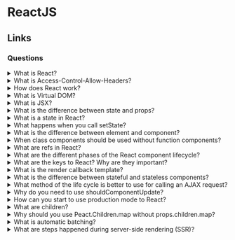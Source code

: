 # ReactJS

## Links

### Questions

<details>
  <summary>What is React?</summary>

  React is Facebook's open-source JS library for building complex interactive UI in web and mobile applications. React's core purpose is building UI components. Generally, it is possible to use just the view in an MVC architecture.

</details>

<details>
  <summary>What is Access-Control-Allow-Headers?</summary>

  Prons:

  * React is easier for learning because uses JSX has good documentation and fewer structures;

  * Virtual DOM allows changing applications as fast as possible;

  * React could support server-side rendering;

  * React uses FP concepts that provide creating simple, testable applications;

  * React could use TypeScript or Flow;

  * ReactNative allows using experience for mobile development.

  Cons:

  * The library has a lot of different ways that allow having a lot of technologies stacks versions.

</details>

<details>
  <summary>How does React work?</summary>

  React creates a virtual DOM. When state changes in a component, it firstly runs a "diffing" algorithm, which identifies what has changed in the virtual DOM. The second step is reconciliation, where it updates the DOM with the results of diff.

</details>

<details>
  <summary>What is Virtual DOM?</summary>

  The virtual DOM is an in-memory representation of Real DOM. React creates an in-memory data structure cache, computes the resulting differences, and then updates the browser's displayed DOM efficiently. It allows the programmer to write code as if the entire page is rendered on each change, while the React libraries only render subcomponents that change.

</details>

<details>
  <summary>What is JSX?</summary>

  JSX is a syntax extension to JavaScript and comes with the full power of JavaScript. JSX produces React "elements". You can embed any JS expression in JSX by wrapping it in curly braces. After compilation, JSX expressions become regular JavaScript objects.

</details>

<details>
  <summary>What is the difference between state and props?</summary>

  Both props and state are plain JavaScript objects. But they have different functionality.
  
  * The props get passed to the component similar to function parameters.
  
  * The React component can create the state object for the management of the inner state of it.

</details>

<details>
  <summary>What is a state in React?</summary>

  A state is similar to props, but it is private and fully controlled by the component. A state is necessarily an object that holds data and determines how the component renderers and behaves.

</details>

<details>
  <summary>What happens when you call setState?</summary>

  Firstly, when setState function called, React contacts a state and new state props, after that to start the agreement process that allows updating a view in one of the most effective ways. For it React generates a new tree of React elements and a comparison of new and old trees between themselves. It allows knowing what changes.

</details>

<details>
  <summary>What is the difference between element and component?</summary>

  Each React element is an object view of a user interface part.

  Each component is a function or class that gets data and returns a React element.

</details>

<details>
  <summary>When class components should be used without function components?</summary>

  It is possible to use class components if it has to work with state and life cycle methods. For all of the other cases, it is better to use the function component. One of the most important reasons to use a functional style is a minimization process. It is easier to minimize functions than classes.

  *Note*: Last versions of React allows using hooks for rendering optimization and state using.

</details>

<details>
  <summary>What are refs in React?</summary>

  A ref is an optional component's param that allows access to a DOM element or a component state. A value is a callback function that gets a link to the DOM element or the component as a first function argument.

  *Note:* It is bad practice to use ref. So, to use a callback mechanism for getting a child state property.

</details>

<details>
  <summary>What are the different phases of the React component lifecycle?</summary>

  There are four phases of React component's lifecycle:
  
  * Initialization: In this phase, a react component prepares settings up the initial state and default props.
  
  * Mounting: The react component is ready to mount in the browser DOM. This phase covers componentWillMount and componentDidMount lifecycle methods.
  
  * Updating: In this phase, the component gets updated in two ways, sending the new props and updating the state. This phase covers shouldComponentUpdate, componentWillUpdate and componentDidUpdate lifecycle methods.
  
  * Unmounting: In this last phase, the component is not needed and get unmounted from the browser DOM. This phase includes the componentWillUnmount lifecycle method.

</details>

<details>
  <summary>What are the keys to React? Why are they important?</summary>

  Keys are a unique identification of a component array. They are significant because the keys allow optimizing the rendering process. For example, without keys when the order in the component array, all elements would be rerendered. So keys allow being sure that rerender is needed.

</details>

<details>
  <summary>What is the render callback template?</summary>

  In this way, to use a callback function as a child component. So, children's props should be a function.

</details>

<details>
  <summary>What is the difference between stateful and stateless components?</summary>

  The stateful component has an inner state. Unlike, the stateless component does not have it.

</details>

<details>
  <summary>What method of the life cycle is better to use for calling an AJAX request?</summary>

  There are two lifecycle methods for AJAX requests.
  First and the best is componentDidMount.
  Second is componentWillMount. There are a few reasons why it is a bad idea:

  1. Firstly, there is not a conviction about when this method exactly would be called;
  2. There can be a situation when a request wouldn't resolve when a component tries to call setState or render a component.

</details>

<details>
  <summary>Why do you need to use shouldComponentUpdate?</summary>

  The shouldComponentUpdate allows controlling the compressing process of the current and his children when there is a conviction that the component had not had to be changed. So, for it, shouldComponentUpdate has to return false.

</details>

<details>
  <summary>How can you start to use production mode to React?</summary>

  Could be used to DefinePlugin for Webpack. It allows setting NODE_ENV in production. For example, in this case, there will be cat propType validation and other warnings.

</details>

<details>
  <summary>What are children?</summary>
  
  In JSX expressions that contain both an opening tag and a closing tag, the content between those tags is passed to the component automatically as a prop: 'props.children'.

</details>

<details>
  <summary>Why should you use Peact.Children.map without props.children.map?</summary>

  Because there is not a conviction that children prop will be an array.

</details>


<details>
  <summary>What is automatic batching?</summary>

  It is grouping multiple state updates into a single re-render.

  The batching doesn't work correctly for async callbacks (Promises) into less than 18 React versions.

</details>

<details>
  <summary>What are steps happened during server-side rendering (SSR)?</summary>

  * The server fetches the relevant data which needs on the UI;

  * The server renders the entire app to HTML and sends it to the client in response;

  * The client downloads the JavaScript bundle (apart from HTML);

  * In the final step, the client connects the javascript logic to the HTML (hydration).

</details>
